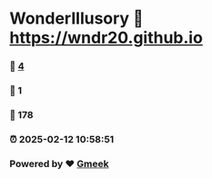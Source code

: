 # WonderIllusory :link: https://wndr20.github.io 
### :page_facing_up: [4](https://wndr20.github.io/tag.html) 
### :speech_balloon: 1 
### :hibiscus: 178 
### :alarm_clock: 2025-02-12 10:58:51 
### Powered by :heart: [Gmeek](https://github.com/Meekdai/Gmeek)

